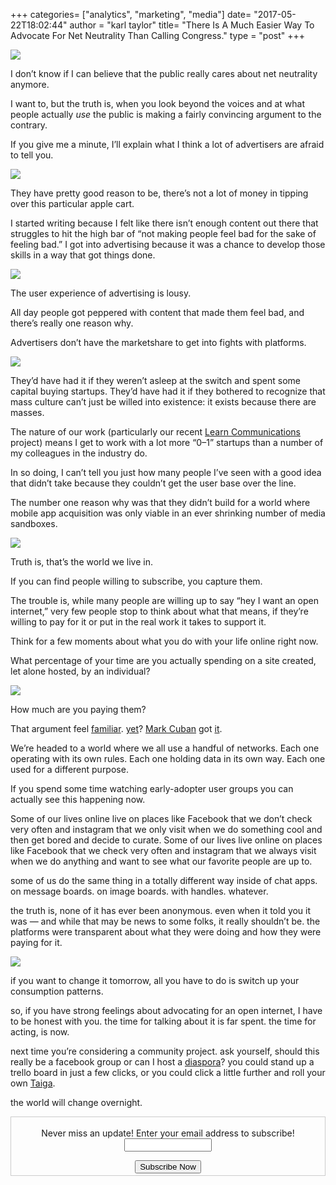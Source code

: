 +++
categories= ["analytics", "marketing", "media"]
date= "2017-05-22T18:02:44"
author = "karl taylor"
title= "There Is A Much Easier Way To Advocate For Net Neutrality Than Calling Congress."
type = "post"
+++

  ![](https://raw.githubusercontent.com/karljtaylor/kjt/blog/content/assets/42c7b-1tptvpslc8amasfg4dje4iw.png)  


 I don’t know if I can believe that the public really cares about net neutrality anymore.

 I want to, but the truth is, when you look beyond the voices and at what people actually *use* the public is making a fairly convincing argument to the contrary.

 If you give me a minute, I’ll explain what I think a lot of advertisers are afraid to tell you.

  ![](https://raw.githubusercontent.com/karljtaylor/kjt/blog/content/assets/3af32-14wgcqalcdor7cymmsqqjpw.jpeg)  


 They have pretty good reason to be, there’s not a lot of money in tipping over this particular apple cart.

 I started writing because I felt like there isn’t enough content out there that struggles to hit the high bar of “not making people feel bad for the sake of feeling bad.” I got into advertising because it was a chance to develop those skills in a way that got things done.

  ![](https://raw.githubusercontent.com/karljtaylor/kjt/blog/content/assets/16f73-1sb_0_eiqc2uz2xo8t3mbnw.jpeg)  


 The user experience of advertising is lousy.

 All day people got peppered with content that made them feel bad, and there’s really one reason why.

 Advertisers don’t have the marketshare to get into fights with platforms.

  ![](https://raw.githubusercontent.com/karljtaylor/kjt/blog/content/assets/59605-1imxdupysz8b1bph72y5eaa.jpeg)  


 They’d have had it if they weren’t asleep at the switch and spent some capital buying startups. They’d have had it if they bothered to recognize that mass culture can’t just be willed into existence: it exists because there are masses.

 The nature of our work (particularly our recent [Learn Communications](http://learn.coms.agency) project) means I get to work with a lot more “0–1” startups than a number of my colleagues in the industry do.

 In so doing, I can’t tell you just how many people I’ve seen with a good idea that didn’t take because they couldn’t get the user base over the line.

 The number one reason why was that they didn’t build for a world where mobile app acquisition was only viable in an ever shrinking number of media sandboxes.

  ![](https://raw.githubusercontent.com/karljtaylor/kjt/blog/content/assets/eb4d6-1thty4hlfdwg9lzirm7m2oa.jpeg)  


 Truth is, that’s the world we live in.

 If you can find people willing to subscribe, you capture them.

 The trouble is, while many people are willing up to say “hey I want an open internet,” very few people stop to think about what that means, if they’re willing to pay for it or put in the real work it takes to support it.

 Think for a few moments about what you do with your life online right now.

 What percentage of your time are you actually spending on a site created, let alone hosted, by an individual?

  ![](https://raw.githubusercontent.com/karljtaylor/kjt/blog/content/assets/b8c27-1mxct-zbjg-t-pyd1_ihxma.jpeg)  


 How much are you paying them?

 That argument feel [familiar](http://nesn.com/2017/05/lavar-ball-makes-ridiculous-comparison-between-michael-jordan-lonzo-ball/). [yet](https://sneakerbardetroit.com/game-supports-big-baller-band-criticizes-jordan/)? [Mark Cuban](https://medium.com/u/29fd628f3aaa) got [it](http://www.scout.com/nba/mavericks/story/1777506-mavs-cuban-i-m-kind-of-liking-lonzo-s-dad).

 We’re headed to a world where we all use a handful of networks. Each one operating with its own rules. Each one holding data in its own way. Each one used for a different purpose.

 If you spend some time watching early-adopter user groups you can actually see this happening now.

 Some of our lives online live on places like Facebook that we don’t check very often and instagram that we only visit when we do something cool and then get bored and decide to curate. Some of our lives live online on places like Facebook that we check very often and instagram that we always visit when we do anything and want to see what our favorite people are up to.

 some of us do the same thing in a totally different way inside of chat apps. on message boards. on image boards. with handles. whatever.

 the truth is, none of it has ever been anonymous. even when it told you it was — and while that may be news to some folks, it really shouldn’t be. the platforms were transparent about what they were doing and how they were paying for it.

  ![](https://raw.githubusercontent.com/karljtaylor/kjt/blog/content/assets/ddead-1tmhsukunbg3ohxos1l9mdw.jpeg)  


 if you want to change it tomorrow, all you have to do is switch up your consumption patterns.

 so, if you have strong feelings about advocating for an open internet, I have to be honest with you. the time for talking about it is far spent. the time for acting, is now.

 next time you’re considering a community project. ask yourself, should this really be a facebook group or can I host a [diaspora](https://diasporafoundation.org/)? you could stand up a trello board in just a few clicks, or you could click a little further and roll your own [Taiga](https://taiga.io/).

 the world will change overnight.


   <form style="border:1px solid #ccc;padding:3px;text-align: center;" action="https://tinyletter.com/karljtaylor" method="post" target="popupwindow" onsubmit="window.open('https://tinyletter.com/karljtaylor', 'popupwindow', 'scrollbars=yes,width=800,height=600');return true" _lpchecked="1">
    <p style="
     display: flex;
     align-items: center;
     flex-direction: column;
 "><label for="tlemail">Never miss an update! Enter your email address to subscribe!</label>
      <input type="text" name="email" id="tlemail" style="
     width: 140px;
 "></p>
    <input type="hidden" value="1" name="embed"><input type="submit" value="Subscribe Now">
 </form>
